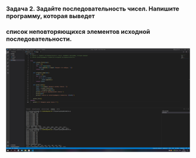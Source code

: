 ### Задача 2. Задайте последовательность чисел. Напишите программу, которая выведет 
### список неповторяющихся элементов исходной последовательности.

![Задание 2](iDs2.jpg)